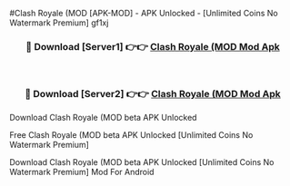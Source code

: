 #Clash Royale (MOD [APK-MOD] - APK Unlocked - [Unlimited Coins No Watermark Premium] gf1xj



<div align="center">

<h3>🔴 Download [Server1] 👉👉 <a href="https://momento.my/?title=Clash_Royale_(MOD">Clash Royale (MOD Mod Apk</a></h3><br>

<h3>🔴 Download [Server2] 👉👉 <a href="https://momento.my/?title=Clash_Royale_(MOD">Clash Royale (MOD Mod Apk</a></h3>
</div>



Download Clash Royale (MOD beta APK Unlocked

Free Clash Royale (MOD beta APK Unlocked [Unlimited Coins No Watermark Premium]

Download Clash Royale (MOD beta APK Unlocked [Unlimited Coins No Watermark Premium] Mod For Android
